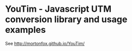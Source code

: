# YouTim - Javascript UTM conversion library and usage examples

See http://mortonfox.github.io/YouTim/
